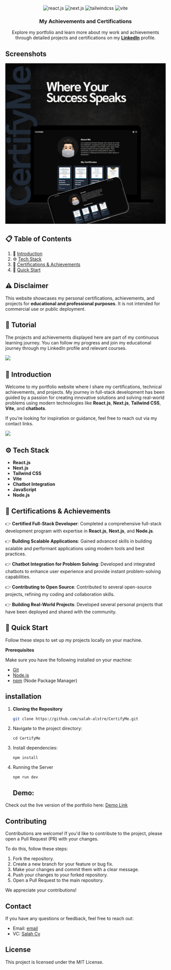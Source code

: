 <div align="center">
  <br />
    <a href="https://www.linkedin.com/in/salah-alstre-8aba5a322/" target="_blank">
    </a>
  <br />

  <div>
    <img src="https://img.shields.io/badge/-React_JS-black?style=for-the-badge&logoColor=white&logo=react&color=61DAFB" alt="react.js" />
    <img src="https://img.shields.io/badge/-Next_JS-black?style=for-the-badge&logoColor=white&logo=next.js&color=000000" alt="next.js" />
    <img src="https://img.shields.io/badge/-Tailwind_CSS-black?style=for-the-badge&logoColor=white&logo=tailwindcss&color=06B6D4" alt="tailwindcss" />
    <img src="https://img.shields.io/badge/-Vite-black?style=for-the-badge&logoColor=white&logo=vite&color=646CFF" alt="vite" />
  </div>

  <h3 align="center">My Achievements and Certifications</h3>

   <div align="center">
     Explore my portfolio and learn more about my work and achievements through detailed projects and certifications on my <a href="https://www.linkedin.com/in/your-profile-link" target="_blank"><b>LinkedIn</b></a> profile.
    </div>
</div>


## Screenshots
![Image](https://github.com/salah-alstre/CertifyMe/blob/main/public/CertifyMe.png)



## 📋 <a name="table">Table of Contents</a>

1. 🤖 [Introduction](#introduction)
2. ⚙️ [Tech Stack](#tech-stack)
3. 🔋 [Certifications & Achievements](#certifications)
4. 🤸 [Quick Start](#quick-start)
## ⚠️ Disclaimer

This website showcases my personal certifications, achievements, and projects for **educational and professional purposes**. It is not intended for commercial use or public deployment.

## 🚨 Tutorial

The projects and achievements displayed here are part of my continuous learning journey. You can follow my progress and join my educational journey through my LinkedIn profile and relevant courses.

<a href="https://www.youtube.com/@yourchannel" target="_blank"><img src="https://link-to-your-thumbnail-image" /></a>

## <a name="introduction">🤖 Introduction</a>

Welcome to my portfolio website where I share my certifications, technical achievements, and projects. My journey in full-stack development has been guided by a passion for creating innovative solutions and solving real-world problems using modern technologies like **React.js**, **Next.js**, **Tailwind CSS**, **Vite**, and **chatbots**.

If you’re looking for inspiration or guidance, feel free to reach out via my contact links.

<a href="https://discord.com/invite/your-discord-link" target="_blank"><img src="https://link-to-discord-icon" /></a>

## <a name="tech-stack">⚙️ Tech Stack</a>

- **React.js**
- **Next.js**
- **Tailwind CSS**
- **Vite**
- **Chatbot Integration**
- **JavaScript**
- **Node.js**

## <a name="certifications">🔋 Certifications & Achievements</a>

👉 **Certified Full-Stack Developer**: Completed a comprehensive full-stack development program with expertise in **React.js**, **Next.js**, and **Node.js**.

👉 **Building Scalable Applications**: Gained advanced skills in building scalable and performant applications using modern tools and best practices.

👉 **Chatbot Integration for Problem Solving**: Developed and integrated chatbots to enhance user experience and provide instant problem-solving capabilities.

👉 **Contributing to Open Source**: Contributed to several open-source projects, refining my coding and collaboration skills.

👉 **Building Real-World Projects**: Developed several personal projects that have been deployed and shared with the community.

## <a name="quick-start">🤸 Quick Start</a>

Follow these steps to set up my projects locally on your machine.

**Prerequisites**

Make sure you have the following installed on your machine:

- [Git](https://git-scm.com/)
- [Node.js](https://nodejs.org/en)
- [npm](https://www.npmjs.com/) (Node Package Manager)

  
 ## installation


1. **Cloning the Repository**

   ```bash
   git clone https://github.com/salah-alstre/CertifyMe.git

2. Navigate to the project directory:

       cd CertifyMe

4. Install dependencies:

       npm install

5. Running the Server


       npm run dev



   ## Demo:
Check out the live version of the portfolio here: [Demo Link](https://devr-profile.vercel.app/)


## Contributing

Contributions are welcome! If you'd like to contribute to the project, please open a Pull Request (PR) with your changes. 

To do this, follow these steps:

1. Fork the repository.
2. Create a new branch for your feature or bug fix.
3. Make your changes and commit them with a clear message.
4. Push your changes to your forked repository.
5. Open a Pull Request to the main repository.

We appreciate your contributions!



## Contact
If you have any questions or feedback, feel free to reach out:

- Email: [email](mailto:error.salah59@gmail.com)
- VC:    [ Salah Cv ](https://salahcv.site/)

## License
This project is licensed under the MIT License.

